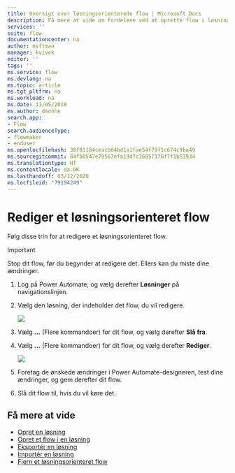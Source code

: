 ```yaml
---
title: Oversigt over løsningsorienterede flow | Microsoft Docs
description: Få mere at vide om fordelene ved at oprette flow i løsninger.
services: ''
suite: flow
documentationcenter: na
author: msftman
manager: kvivek
editor: ''
tags: ''
ms.service: flow
ms.devlang: na
ms.topic: article
ms.tgt_pltfrm: na
ms.workload: na
ms.date: 11/05/2018
ms.author: deonhe
search.app:
- Flow
search.audienceType:
- flowmaker
- enduser
ms.openlocfilehash: 38f81184ceacb04bd1a1fae54f79f1c674c9ba49
ms.sourcegitcommit: 84fb0547e79567efa19d7c16857176f7f1b53934
ms.translationtype: HT
ms.contentlocale: da-DK
ms.lasthandoff: 03/12/2020
ms.locfileid: "79194249"
---
```

# <a name="edit-a-solution-aware-flow"></a>Rediger et løsningsorienteret flow


Følg disse trin for at redigere et løsningsorienteret flow.

> [!IMPORTANT]
> Stop dit flow, før du begynder at redigere det. Ellers kan du miste dine ændringer.

1. Log på Power Automate, og vælg derefter **Løsninger** på navigationslinjen.
1. Vælg den løsning, der indeholder det flow, du vil redigere.

   ![](./media/edit-solution-aware-flow/new-flow-inside-solution.png)

1. Vælg **...** (Flere kommandoer) for dit flow, og vælg derefter **Slå fra**.
1. Vælg **...** (Flere kommandoer) for dit flow, og vælg derefter **Rediger**.

   ![](./media/edit-solution-aware-flow/edit-flow.png)
   
1. Foretag de ønskede ændringer i Power Automate-designeren, test dine ændringer, og gem derefter dit flow.
1. Slå dit flow til, hvis du vil køre det.

## <a name="learn-more"></a>Få mere at vide

* [Opret en løsning](./overview-solution-flows.md)
* [Opret et flow i en løsning](./create-flow-solution.md)
* [Eksportér en løsning](./export-flow-solution.md)
* [Importér en løsning](./import-flow-solution.md)
* [Fjern et løsningsorienteret flow](./remove-solution-aware-flow.md)
